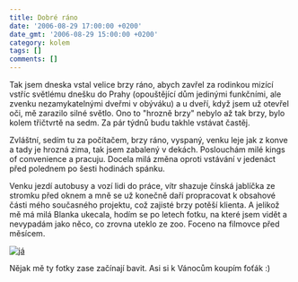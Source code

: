 ```yaml
---
title: Dobré ráno
date: '2006-08-29 17:00:00 +0200'
date_gmt: '2006-08-29 15:00:00 +0200'
category: kolem
tags: []
comments: []
---
```

<p>Tak jsem dneska vstal velice brzy ráno, abych zavřel za rodinkou mizící vstříc světlému dnešku do Prahy (opouštějící dům jedinými funkčními, ale zvenku nezamykatelnými dveřmi v obýváku) a u dveří, když jsem už otevřel oči, mě zarazilo silné světlo. Ono to "hrozně brzy" nebylo až tak brzy, bylo kolem třičtvrtě na sedm. Za pár týdnů budu takhle vstávat častěj.</p>
<p>Zvláštní, sedím tu za počítačem, brzy ráno, vyspaný, venku leje jak z konve a tady je hrozná zima, tak jsem zabalený v dekách. Poslouchám milé kings of convenience a pracuju. Docela milá změna oproti vstávání v jedenáct před polednem po šesti hodinách spánku.</p>
<p>Venku jezdí autobusy a vozí lidi do práce, vítr shazuje čínská jablíčka ze stromku před oknem a mně se už konečně daří propracovat k obsahové části mého současného projektu, což zajisté brzy potěší klienta. A jelikož mě má milá Blanka ukecala, hodím se po letech fotku, na které jsem vidět a nevypadám jako něco, co zrovna uteklo ze zoo. Foceno na filmovce před měsícem.</p>
<div >
<a href="/assets/migrated/old-images/jaa.jpg"><img alt="já" src="/assets/migrated/old-images/jaa.jpg"></a>
</div>
<p>Nějak mě ty fotky zase začínají bavit. Asi si k Vánocům koupím foťák :)</p>
